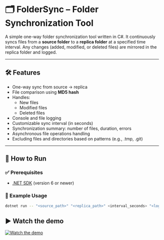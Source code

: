 # 🗂️ FolderSync – Folder Synchronization Tool

A simple one-way folder synchronization tool written in C#. It continuously syncs files from a **source folder** to a **replica folder** at a specified time interval. Any changes (added, modified, or deleted files) are mirrored in the replica folder and logged.

---

## 🛠 Features

- One-way sync from source → replica
- File comparison using **MD5 hash**
- Handles:
  - New files
  - Modified files
  - Deleted files
- Console and file logging
- Customizable sync interval (in seconds)
- Synchronization summary: number of files, duration, errors
- Asynchronous file operations handling
- Excluding files and directories based on patterns (e.g., .tmp, .git)

---

## 🚀 How to Run

### ✅ Prerequisites
- [.NET SDK](https://dotnet.microsoft.com/download) (version 6 or newer)

### 🧪 Example Usage
```bash
dotnet run -- "<source_path>" "<replica_path>" <interval_seconds> "<log_file_path>"
```
## ▶️ Watch the demo
[![Watch the demo](https://img.youtube.com/vi/FzzqdCsoHBE/0.jpg)](https://www.youtube.com/watch?v=FzzqdCsoHBE)
